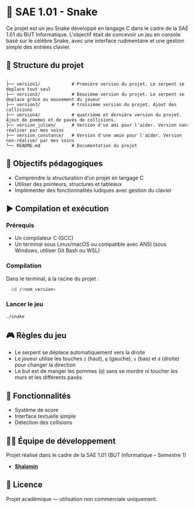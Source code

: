 # 🐍 SAE 1.01 - Snake

Ce projet est un jeu Snake développé en langage C dans le cadre de la SAE 1.01 du BUT Informatique.
L'objectif était de concevoir un jeu en console basé sur le célèbre Snake, avec une interface rudimentaire et une gestion simple des entrées clavier.

## 📁 Structure du projet

```
.
├── version1/            # Première version du projet. Le serpent se deplace tout seul
├── version2/            # Deuxième version du projet. Le serpent se deplace grâce au mouvement du joueur
├── version3/            # troisième version du projet. Ajout des collisions
├── version4/            # quatrième et dernière version du projet. Ajout de pommes et de pavés de collisions.
├── version_julien/      # Version d'un ami pour l'aider. Version non-réaliser par mes soins
├── version_constance/   # Version d'une amie pour l'aider. Version non-réaliser par mes soins
└── README.md            # Documentation du projet
```

## 🧠 Objectifs pédagogiques

- Comprendre la structuration d’un projet en langage C
- Utiliser des pointeurs, structures et tableaux
- Implémenter des fonctionnalités ludiques avec gestion du clavier

## ▶️ Compilation et exécution

### Prérequis

- Un compilateur C (GCC)
- Un terminal sous Linux/macOS ou compatible avec ANSI (sous Windows, utiliser Git Bash ou WSL)

### Compilation

Dans le terminal, à la racine du projet :

```bash
  cd /<nom_version>
```


### Lancer le jeu

```bash
./snake
```

## 🎮 Règles du jeu

- Le serpent se déplace automatiquement vers la droite
- Le joueur utilise les touches `z` (haut), `q` (gauche), `s` (bas) et `d` (droite) pour changer la direction
- Le but est de manger les pommes (`@`) sans se mordre ni toucher les murs et les différents pavés

## 💾 Fonctionnalités

- Système de score
- Interface textuelle simple
- Détection des collisions

## 🧑‍💻 Équipe de développement

Projet réalisé dans le cadre de la SAE 1.01 (BUT Informatique – Semestre 1)

- **[Shalamin](https://github.com/Shalamin)**


## 📄 Licence

Projet académique — utilisation non commerciale uniquement.
